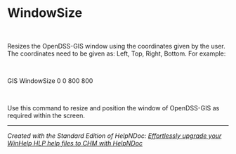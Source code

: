 # WindowSize

&nbsp;

Resizes the OpenDSS-GIS window using the coordinates given by the user. The coordinates need to be given as: Left, Top, Right, Bottom. For example:

&nbsp;

GIS WindowSize 0 0 800 800

&nbsp;

Use this command to resize and position the window of OpenDSS-GIS as required within the screen.

***
_Created with the Standard Edition of HelpNDoc: [Effortlessly upgrade your WinHelp HLP help files to CHM with HelpNDoc](<https://www.helpndoc.com/step-by-step-guides/how-to-convert-a-hlp-winhelp-help-file-to-a-chm-html-help-help-file/>)_
